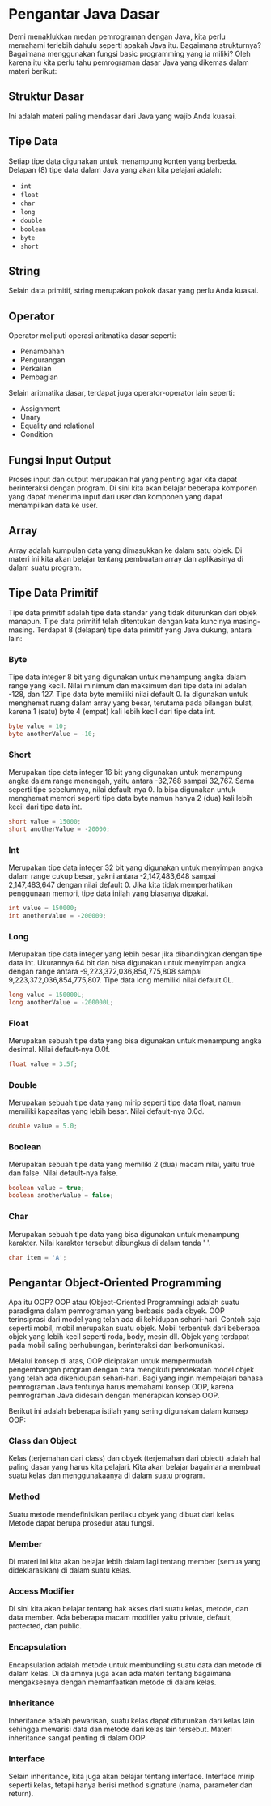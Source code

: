# Pengantar Java Dasar

Demi menaklukkan medan pemrograman dengan Java, kita perlu memahami terlebih dahulu seperti apakah Java itu. Bagaimana strukturnya? Bagaimana menggunakan fungsi basic programming yang ia miliki? Oleh karena itu kita perlu tahu pemrograman dasar Java yang dikemas dalam materi berikut:

## Struktur Dasar
Ini adalah materi paling mendasar dari Java yang wajib Anda kuasai.

## Tipe Data
Setiap tipe data digunakan untuk menampung konten yang berbeda. Delapan (8) tipe data dalam Java yang akan kita pelajari adalah:
- `int`
- `float` 
- `char`
- `long`
- `double`
- `boolean`
- `byte`
- `short`

## String
Selain data primitif, string merupakan pokok dasar yang perlu Anda kuasai.

## Operator
Operator meliputi operasi aritmatika dasar seperti:
- Penambahan
- Pengurangan
- Perkalian
- Pembagian

Selain aritmatika dasar, terdapat juga operator-operator lain seperti:
- Assignment
- Unary
- Equality and relational
- Condition

## Fungsi Input Output
Proses input dan output merupakan hal yang penting agar kita dapat berinteraksi dengan program. Di sini kita akan belajar beberapa komponen yang dapat menerima input dari user dan komponen yang dapat menampilkan data ke user.

## Array
Array adalah kumpulan data yang dimasukkan ke dalam satu objek. Di materi ini kita akan belajar tentang pembuatan array dan aplikasinya di dalam suatu program.

## Tipe Data Primitif

Tipe data primitif adalah tipe data standar yang tidak diturunkan dari objek manapun. Tipe data primitif telah ditentukan dengan kata kuncinya masing-masing. Terdapat 8 (delapan) tipe data primitif yang Java dukung, antara lain:

### Byte
Tipe data integer 8 bit yang digunakan untuk menampung angka dalam range yang kecil. Nilai minimum dan maksimum dari tipe data ini adalah -128, dan 127. Tipe data byte memiliki nilai default 0. Ia digunakan untuk menghemat ruang dalam array yang besar, terutama pada bilangan bulat, karena 1 (satu) byte 4 (empat) kali lebih kecil dari tipe data int.

```java
byte value = 10;
byte anotherValue = -10;
```

### Short
Merupakan tipe data integer 16 bit yang digunakan untuk menampung angka dalam range menengah, yaitu antara -32,768 sampai 32,767. Sama seperti tipe sebelumnya, nilai default-nya 0. Ia bisa digunakan untuk menghemat memori seperti tipe data byte namun hanya 2 (dua) kali lebih kecil dari tipe data int.

```java
short value = 15000;
short anotherValue = -20000;
```

### Int
Merupakan tipe data integer 32 bit yang digunakan untuk menyimpan angka dalam range cukup besar, yakni antara -2,147,483,648 sampai 2,147,483,647 dengan nilai default 0. Jika kita tidak memperhatikan penggunaan memori, tipe data inilah yang biasanya dipakai.

```java
int value = 150000;
int anotherValue = -200000;
```

### Long
Merupakan tipe data integer yang lebih besar jika dibandingkan dengan tipe data int. Ukurannya 64 bit dan bisa digunakan untuk menyimpan angka dengan range antara -9,223,372,036,854,775,808 sampai 9,223,372,036,854,775,807. Tipe data long memiliki nilai default 0L.

```java
long value = 150000L;
long anotherValue = -200000L;
```

### Float
Merupakan sebuah tipe data yang bisa digunakan untuk menampung angka desimal. Nilai default-nya 0.0f.

```java
float value = 3.5f;
```

### Double
Merupakan sebuah tipe data yang mirip seperti tipe data float, namun memiliki kapasitas yang lebih besar. Nilai default-nya 0.0d.

```java
double value = 5.0;
```

### Boolean
Merupakan sebuah tipe data yang memiliki 2 (dua) macam nilai, yaitu true dan false. Nilai default-nya false.

```java
boolean value = true;
boolean anotherValue = false;
```

### Char
Merupakan sebuah tipe data yang bisa digunakan untuk menampung karakter. Nilai karakter tersebut dibungkus di dalam tanda ' '.

```java
char item = 'A';
```

## Pengantar Object-Oriented Programming

Apa itu OOP? OOP atau (Object-Oriented Programming) adalah suatu paradigma dalam pemrograman yang berbasis pada obyek. OOP terinsiprasi dari model yang telah ada di kehidupan sehari-hari. Contoh saja seperti mobil, mobil merupakan suatu objek. Mobil terbentuk dari beberapa objek yang lebih kecil seperti roda, body, mesin dll. Objek yang terdapat pada mobil saling berhubungan, berinteraksi dan berkomunikasi. 

Melalui konsep di atas, OOP diciptakan untuk mempermudah pengembangan program dengan cara mengikuti pendekatan model objek yang telah ada dikehidupan sehari-hari. Bagi yang ingin mempelajari bahasa pemrograman Java tentunya harus memahami konsep OOP, karena pemrograman Java didesain dengan menerapkan konsep OOP.

Berikut ini adalah beberapa istilah yang sering digunakan dalam konsep OOP:

### Class dan Object
Kelas (terjemahan dari class) dan obyek (terjemahan dari object) adalah hal paling dasar yang harus kita pelajari. Kita akan belajar bagaimana membuat suatu kelas dan menggunakaanya di dalam suatu program.

### Method
Suatu metode mendefinisikan perilaku obyek yang dibuat dari kelas. Metode dapat berupa prosedur atau fungsi.

### Member
Di materi ini kita akan belajar lebih dalam lagi tentang member (semua yang dideklarasikan) di dalam suatu kelas.

### Access Modifier
Di sini kita akan belajar tentang hak akses dari suatu kelas, metode, dan data member. Ada beberapa macam modifier yaitu private, default, protected, dan public.

### Encapsulation
Encapsulation adalah metode untuk membundling suatu data dan metode di dalam kelas. Di dalamnya juga akan ada materi tentang bagaimana mengaksesnya dengan memanfaatkan metode di dalam kelas.

### Inheritance
Inheritance adalah pewarisan, suatu kelas dapat diturunkan dari kelas lain sehingga mewarisi data dan metode dari kelas lain tersebut. Materi inheritance sangat penting di dalam OOP.

### Interface
Selain inheritance, kita juga akan belajar tentang interface. Interface mirip seperti kelas, tetapi hanya berisi method signature (nama, parameter dan return).